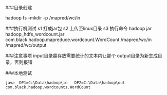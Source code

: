###目录创建

hadoop fs -mkdir -p /mapred/wc/in



###执行机测试
s1 打成jar包
s2 上传至linux目录
s3 执行命令
hadoop jar hadoop_hdfs_wordcount.jar com.black.hadoop.mapreduce.wordcount.WordCount /mapred/wc/in /mapred/wc/output

###注意事项
	input目录赢存放需要统计的文本内让那个
	output目录为新生成目录，否则报错



###本地测试

```
java -DP1=C:\Data\hadoop\in  -DP2=C:\Data\hadoop\out com.black.hadoop.wordcounts.WordCount
```



